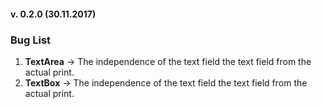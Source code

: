 #### v. 0.2.0 (30.11.2017)
### Bug List 
1. **TextArea** ->  The independence of the text field the text field from the actual print. 
2. **TextBox** ->  The independence of the text field the text field from the actual print. 
